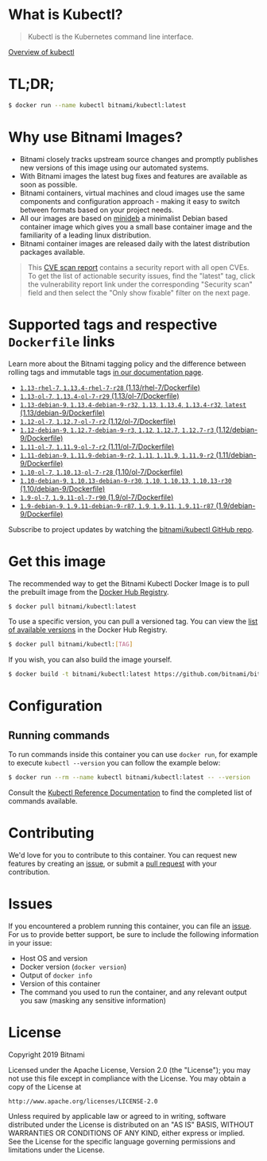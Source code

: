 
# What is Kubectl?

> Kubectl is the Kubernetes command line interface.

[Overview of kubectl](https://kubernetes.io/docs/reference/kubectl/overview/)

# TL;DR;

```bash
$ docker run --name kubectl bitnami/kubectl:latest
```

# Why use Bitnami Images?

* Bitnami closely tracks upstream source changes and promptly publishes new versions of this image using our automated systems.
* With Bitnami images the latest bug fixes and features are available as soon as possible.
* Bitnami containers, virtual machines and cloud images use the same components and configuration approach - making it easy to switch between formats based on your project needs.
* All our images are based on [minideb](https://github.com/bitnami/minideb) a minimalist Debian based container image which gives you a small base container image and the familiarity of a leading linux distribution.
* Bitnami container images are released daily with the latest distribution packages available.


> This [CVE scan report](https://quay.io/repository/bitnami/kubectl?tab=tags) contains a security report with all open CVEs. To get the list of actionable security issues, find the "latest" tag, click the vulnerability report link under the corresponding "Security scan" field and then select the "Only show fixable" filter on the next page.

# Supported tags and respective `Dockerfile` links

Learn more about the Bitnami tagging policy and the difference between rolling tags and immutable tags [in our documentation page](https://docs.bitnami.com/containers/how-to/understand-rolling-tags-containers/).


* [`1.13-rhel-7`, `1.13.4-rhel-7-r28` (1.13/rhel-7/Dockerfile)](https://github.com/bitnami/bitnami-docker-kubectl/blob/1.13.4-rhel-7-r28/1.13/rhel-7/Dockerfile)
* [`1.13-ol-7`, `1.13.4-ol-7-r29` (1.13/ol-7/Dockerfile)](https://github.com/bitnami/bitnami-docker-kubectl/blob/1.13.4-ol-7-r29/1.13/ol-7/Dockerfile)
* [`1.13-debian-9`, `1.13.4-debian-9-r32`, `1.13`, `1.13.4`, `1.13.4-r32`, `latest` (1.13/debian-9/Dockerfile)](https://github.com/bitnami/bitnami-docker-kubectl/blob/1.13.4-debian-9-r32/1.13/debian-9/Dockerfile)
* [`1.12-ol-7`, `1.12.7-ol-7-r2` (1.12/ol-7/Dockerfile)](https://github.com/bitnami/bitnami-docker-kubectl/blob/1.12.7-ol-7-r2/1.12/ol-7/Dockerfile)
* [`1.12-debian-9`, `1.12.7-debian-9-r3`, `1.12`, `1.12.7`, `1.12.7-r3` (1.12/debian-9/Dockerfile)](https://github.com/bitnami/bitnami-docker-kubectl/blob/1.12.7-debian-9-r3/1.12/debian-9/Dockerfile)
* [`1.11-ol-7`, `1.11.9-ol-7-r2` (1.11/ol-7/Dockerfile)](https://github.com/bitnami/bitnami-docker-kubectl/blob/1.11.9-ol-7-r2/1.11/ol-7/Dockerfile)
* [`1.11-debian-9`, `1.11.9-debian-9-r2`, `1.11`, `1.11.9`, `1.11.9-r2` (1.11/debian-9/Dockerfile)](https://github.com/bitnami/bitnami-docker-kubectl/blob/1.11.9-debian-9-r2/1.11/debian-9/Dockerfile)
* [`1.10-ol-7`, `1.10.13-ol-7-r28` (1.10/ol-7/Dockerfile)](https://github.com/bitnami/bitnami-docker-kubectl/blob/1.10.13-ol-7-r28/1.10/ol-7/Dockerfile)
* [`1.10-debian-9`, `1.10.13-debian-9-r30`, `1.10`, `1.10.13`, `1.10.13-r30` (1.10/debian-9/Dockerfile)](https://github.com/bitnami/bitnami-docker-kubectl/blob/1.10.13-debian-9-r30/1.10/debian-9/Dockerfile)
* [`1.9-ol-7`, `1.9.11-ol-7-r90` (1.9/ol-7/Dockerfile)](https://github.com/bitnami/bitnami-docker-kubectl/blob/1.9.11-ol-7-r90/1.9/ol-7/Dockerfile)
* [`1.9-debian-9`, `1.9.11-debian-9-r87`, `1.9`, `1.9.11`, `1.9.11-r87` (1.9/debian-9/Dockerfile)](https://github.com/bitnami/bitnami-docker-kubectl/blob/1.9.11-debian-9-r87/1.9/debian-9/Dockerfile)

Subscribe to project updates by watching the [bitnami/kubectl GitHub repo](https://github.com/bitnami/bitnami-docker-kubectl).

# Get this image

The recommended way to get the Bitnami Kubectl Docker Image is to pull the prebuilt image from the [Docker Hub Registry](https://hub.docker.com/r/bitnami/kubectl).

```bash
$ docker pull bitnami/kubectl:latest
```

To use a specific version, you can pull a versioned tag. You can view the [list of available versions](https://hub.docker.com/r/bitnami/kubectl/tags/) in the Docker Hub Registry.

```bash
$ docker pull bitnami/kubectl:[TAG]
```

If you wish, you can also build the image yourself.

```bash
$ docker build -t bitnami/kubectl:latest https://github.com/bitnami/bitnami-docker-kubectl.git
```

# Configuration

## Running commands

To run commands inside this container you can use `docker run`, for example to execute `kubectl --version` you can follow the example below:

```bash
$ docker run --rm --name kubectl bitnami/kubectl:latest -- --version
```

Consult the [Kubectl Reference Documentation](https://kubernetes.io/docs/reference/generated/kubectl/kubectl-commands) to find the completed list of commands available.

# Contributing

We'd love for you to contribute to this container. You can request new features by creating an [issue](https://github.com/bitnami/bitnami-docker-kubectl/issues), or submit a [pull request](https://github.com/bitnami/bitnami-docker-kubectl/pulls) with your contribution.

# Issues

If you encountered a problem running this container, you can file an [issue](https://github.com/bitnami/bitnami-docker-kubectl/issues). For us to provide better support, be sure to include the following information in your issue:

- Host OS and version
- Docker version (`docker version`)
- Output of `docker info`
- Version of this container
- The command you used to run the container, and any relevant output you saw (masking any sensitive information)

# License

Copyright 2019 Bitnami

Licensed under the Apache License, Version 2.0 (the "License");
you may not use this file except in compliance with the License.
You may obtain a copy of the License at

    http://www.apache.org/licenses/LICENSE-2.0

Unless required by applicable law or agreed to in writing, software
distributed under the License is distributed on an "AS IS" BASIS,
WITHOUT WARRANTIES OR CONDITIONS OF ANY KIND, either express or implied.
See the License for the specific language governing permissions and
limitations under the License.
